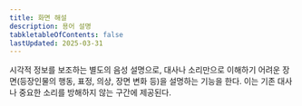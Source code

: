 ```yaml
---
title: 화면 해설
description: 용어 설명
tabkletableOfContents: false
lastUpdated: 2025-03-31
---
```


시각적 정보를 보조하는 별도의 음성 설명으로, 대사나 소리만으로 이해하기 어려운 장면(등장인물의 행동, 표정, 의상, 장면 변화 등)을 설명하는 기능을 한다. 이는 기존 대사나 중요한 소리를 방해하지 않는 구간에 제공된다.